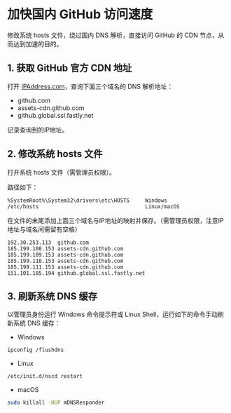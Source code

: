 # 加快国内 GitHub 访问速度

修改系统 hosts 文件，绕过国内 DNS 解析，直接访问 GitHub 的 CDN 节点，从而达到加速的目的。

## 1. 获取 GitHub 官方 CDN 地址

打开 [IPAddress.com](https://www.ipaddress.com/)，查询下面三个域名的 DNS 解析地址：

 * github.com
 * assets-cdn.github.com
 * github.global.ssl.fastly.net

记录查询到的IP地址。

## 2. 修改系统 hosts 文件

打开系统 hosts 文件（需管理员权限）。

路径如下：

```
%SystemRoot%\System32\drivers\etc\HOSTS     Windows
/etc/hosts                                  Linux/macOS
```

在文件的末尾添加上面三个域名与IP地址的映射并保存。（需管理员权限，注意IP地址与域名间需留有空格）

```
192.30.253.113	github.com
185.199.108.153	assets-cdn.github.com
185.199.109.153	assets-cdn.github.com
185.199.110.153	assets-cdn.github.com
185.199.111.153	assets-cdn.github.com
151.101.185.194	github.global.ssl.fastly.net
```

## 3. 刷新系统 DNS 缓存

以管理员身份运行 Windows 命令提示符或 Linux Shell，运行如下的命令手动刷新系统 DNS 缓存：

 * Windows
```bash
ipconfig /flushdns
```

 * Linux
```bash
/etc/init.d/nscd restart
```

 * macOS
```bash
sudo killall -HUP mDNSResponder
```

